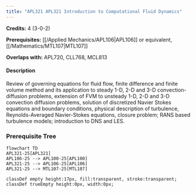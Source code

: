 ```yaml
---
title: "APL321 APL321 Introduction to Computational Fluid Dynamics"
---
```

**Credits:** 4 (3-0-2)

**Prerequisites:** [[/Applied Mechanics/APL106|APL106]] or equivalent, [[/Mathematics/MTL107|MTL107]]

**Overlaps with:** APL720, CLL768, MCL813

#### Description
Review of governing equations for fluid flow, finite difference and finite volume method and its application to steady 1-D, 2-D and 3-D convection-diffusion problems, extension of FVM to unsteady 1-D, 2-D and 3-D convection diffusion problems, solution of discretized Navier Stokes equations and boundary conditions, physical description of turbulence, Reynolds-Averaged Navier-Stokes equations, closure problem; RANS based turbulence models; introduction to DNS and LES.

### Prerequisite Tree

```mermaid
flowchart TD
APL321-25[APL321]
APL106-25 --> APL100-25[APL100]
APL321-25 --> APL106-25[APL106]
APL321-25 --> MTL107-25[MTL107]

classDef empty height:17px, fill:transparent, stroke:transparent;
classDef trueEmpty height:0px, width:0px;
```